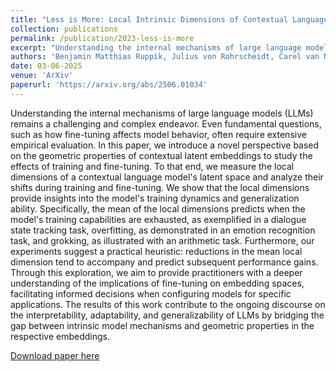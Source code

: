 ```yaml
---
title: "Less is More: Local Intrinsic Dimensions of Contextual Language Models"
collection: publications
permalink: /publication/2023-less-is-more
excerpt: "Understanding the internal mechanisms of large language models (LLMs) remains a challenging and complex endeavor. Even fundamental questions, such as how fine-tuning affects model behavior, often require extensive empirical evaluation. In this paper, we introduce a novel perspective based on the geometric properties of contextual latent embeddings to study the effects of training and fine-tuning. To that end, we measure the local dimensions of a contextual language model's latent space and analyze their shifts during training and fine-tuning. We show that the local dimensions provide insights into the model's training dynamics and generalization ability. Specifically, the mean of the local dimensions predicts when the model's training capabilities are exhausted, as exemplified in a dialogue state tracking task, overfitting, as demonstrated in an emotion recognition task, and grokking, as illustrated with an arithmetic task. Furthermore, our experiments suggest a practical heuristic: reductions in the mean local dimension tend to accompany and predict subsequent performance gains. Through this exploration, we aim to provide practitioners with a deeper understanding of the implications of fine-tuning on embedding spaces, facilitating informed decisions when configuring models for specific applications. The results of this work contribute to the ongoing discourse on the interpretability, adaptability, and generalizability of LLMs by bridging the gap between intrinsic model mechanisms and geometric properties in the respective embeddings."
authors: 'Benjamin Matthias Ruppik, Julius von Rohrscheidt, Carel van Niekerk, Michael Heck, Renato Vukovic, Shutong Feng, Hsien-chin Lin, Nurul Lubis, Bastian Rieck, Marcus Zibrowius, Milica Gašić'
date: 03-06-2025
venue: 'ArXiv'
paperurl: 'https://arxiv.org/abs/2506.01034'
---
```

Understanding the internal mechanisms of large language models (LLMs) remains a challenging and complex endeavor. Even fundamental questions, such as how fine-tuning affects model behavior, often require extensive empirical evaluation. In this paper, we introduce a novel perspective based on the geometric properties of contextual latent embeddings to study the effects of training and fine-tuning. To that end, we measure the local dimensions of a contextual language model's latent space and analyze their shifts during training and fine-tuning. We show that the local dimensions provide insights into the model's training dynamics and generalization ability. Specifically, the mean of the local dimensions predicts when the model's training capabilities are exhausted, as exemplified in a dialogue state tracking task, overfitting, as demonstrated in an emotion recognition task, and grokking, as illustrated with an arithmetic task. Furthermore, our experiments suggest a practical heuristic: reductions in the mean local dimension tend to accompany and predict subsequent performance gains. Through this exploration, we aim to provide practitioners with a deeper understanding of the implications of fine-tuning on embedding spaces, facilitating informed decisions when configuring models for specific applications. The results of this work contribute to the ongoing discourse on the interpretability, adaptability, and generalizability of LLMs by bridging the gap between intrinsic model mechanisms and geometric properties in the respective embeddings.

[Download paper here](https://arxiv.org/abs/2506.01034)
